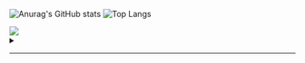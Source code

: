 ![Anurag's GitHub stats](https://github-readme-stats.vercel.app/api?username=darko5r&theme=transparent&show_icons=true&hide_border=true&text_bold=true&card_width=200) ![Top Langs](https://github-readme-stats.vercel.app/api/top-langs/?username=darko5r&layout=compact&theme=transparent&hide_border=true&text_bold=true&card_width=280)


<a href="[https://github.com/darko5r/github-readme-stats">
  <img align="center" src="https://github-readme-stats.vercel.app/api/pin/?username=darko5r&repo=github-readme-stats" />
</a>


<details>
<summary>

_______

</summary>

Check later...

</details>

